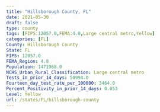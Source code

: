 ```yaml
---
title: "Hillsborough County, FL"
date: 2021-05-30
draft: false
type: county
tags: [FIPS:12057.0,FEMA:4.0,Large central metro,Yellow]
categories: [FL]
County: Hillsborough County
State: FL
FIPS: 12057.0
FEMA_Region: 4.0
Population: 1471968.0
NCHS_Urban_Rural_Classification: Large central metro
Tests_in_prior_14_days: 50994.0
Fourteen_day_test_rate_per_100000: 3464.0
Percent_Positivity_in_prior_14_days: 0.053
Level: Yellow
url: /states/FL/hillsborough-county
---
```




